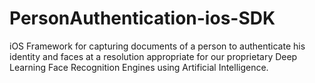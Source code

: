 # PersonAuthentication-ios-SDK
iOS Framework for capturing documents of a person to authenticate his identity and faces at a resolution appropriate for our proprietary Deep Learning Face Recognition Engines using Artificial Intelligence.
